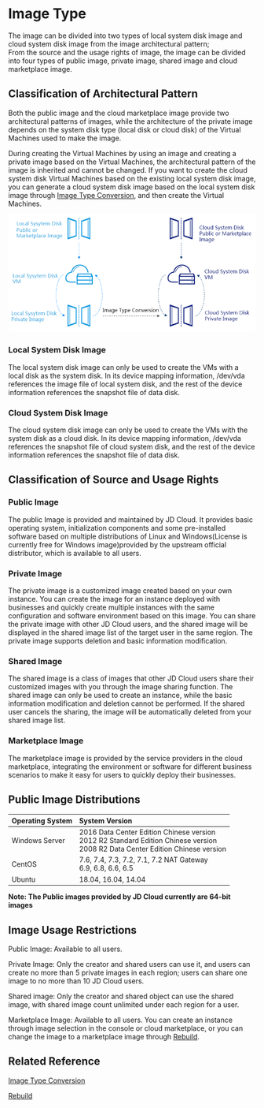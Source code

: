 # Image Type
The image can be divided into two types of local system disk image and cloud system disk image from the image architectural pattern;<br>
From the source and the usage rights of image, the image can be divided into four types of public image, private image, shared image and cloud marketplace image.
## Classification of Architectural Pattern
Both the public image and the cloud marketplace image provide two architectural patterns of images, while the architecture of the private image depends on the system disk type (local disk or cloud disk) of the Virtual Machines used to make the image. <br>

During creating the Virtual Machines by using an image and creating a private image based on the Virtual Machines, the architectural pattern of the image is inherited and cannot be changed. If you want to create the cloud system disk Virtual Machines based on the existing local system disk image, you can generate a cloud system disk image based on the local system disk image through [Image Type Conversion](Convert-Image.md), and then create the Virtual Machines.

![](../../../../../image/vm/Operation-Guide-Image-imagetype.png)

### Local System Disk Image
The local system disk image can only be used to create the VMs with a local disk as the system disk. In its device mapping information, /dev/vda references the image file of local system disk, and the rest of the device information references the snapshot file of data disk.
### Cloud System Disk Image
The cloud system disk image can only be used to create the VMs with the system disk as a cloud disk. In its device mapping information, /dev/vda references the snapshot file of cloud system disk, and the rest of the device information references the snapshot file of data disk.

## Classification of Source and Usage Rights
### Public Image
The public Image is provided and maintained by JD Cloud. It provides basic operating system, initialization components and some pre-installed software based on multiple distributions of Linux and Windows(License is currently free for Windows image)provided by the upstream official distributor, which is available to all users.
### Private Image
The private image is a customized image created based on your own instance. You can create the image for an instance deployed with businesses and quickly create multiple instances with the same configuration and software environment based on this image. You can share the private image with other JD Cloud users, and the shared image will be displayed in the shared image list of the target user in the same region. The private image supports deletion and basic information modification.
### Shared Image
The shared image is a class of images that other JD Cloud users share their customized images with you through the image sharing function. The shared image can only be used to create an instance, while the basic information modification and deletion cannot be performed. If the shared user cancels the sharing, the image will be automatically deleted from your shared image list.
### Marketplace Image
The marketplace image is provided by the service providers in the cloud marketplace, integrating the environment or software for different business scenarios to make it easy for users to quickly deploy their businesses.
## Public Image Distributions
|   **Operating System**  |  **System Version**   |
| :--- | :--- |
|   Windows Server  |  2016 Data Center Edition Chinese version<br>2012 R2 Standard Edition Chinese version<br>2008 R2 Data Center Edition Chinese version|
|  CentOS   |  7.6, 7.4, 7.3, 7.2, 7.1, 7.2  NAT Gateway<br>6.9, 6.8, 6.6, 6.5   |
|   Ubuntu  |  18.04, 16.04, 14.04   |

**Note: The Public images provided by JD Cloud currently are 64-bit images**
## Image Usage Restrictions
Public Image: Available to all users.

Private Image: Only the creator and shared users can use it, and users can create no more than 5 private images in each region; users can share one image to no more than 10 JD Cloud users.

Shared image: Only the creator and shared object can use the shared image, with shared image count unlimited under each region for a user.

Marketplace Image: Available to all users. You can create an instance through image selection in the console or cloud marketplace, or you can change the image to a marketplace image through [Rebuild](../Instance/Rebuild-Instance.md).

## Related Reference

[Image Type Conversion](Convert-Image.md)

[Rebuild](../Instance/Rebuild-Instance.md)



